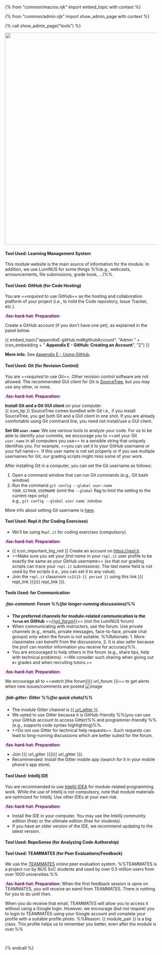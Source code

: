 {% from "common/macros.njk" import embed_topic with context %}

{% from "common/admin.njk" import show_admin_page with context %}

{% call show_admin_page("tools") %}
<div id="main">

<img src="{{baseUrl}}/admin/images/toolsList.png" style="width: 700px"><br>

#### <div class="text-white bg-dark p-1">Tool Used: Learning Management System</div>

This module website is the main source of information for the module. In addition, we use LumiNUS for some things %%(e.g., webcasts, announcements, file submissions, grade book, ...)%%.

<!-- ----------------------------------------------------------------------------------------------------- -->
<div id="github">

#### <div class="text-white bg-dark p-1">Tool Used: GitHub (for Code Hosting)</div>

You are ==_required to_ use GitHub== as the hosting and collaboration platform of your project (i.e., to hold the Code repository, Issue Tracker, etc.). 

<box>

<span style="color:purple">**:fas-hard-hat: Preparation**:</span>

Create a GitHub account (if you don't have one yet), as explained in the panel below.

{{ embed_topic("appendixE-gitHub.md#githubAccount", "Admin " + icon_embedding + " **Appendix E - GitHub: Creating an Account**", "2") }}
</box>

**More info**: See [Appendix E - Using GitHub](appendixE-gitHub.html).

</div><!-- ----------------------------------------------------------------------------------------------------- -->
<div id="rcs">

#### <div class="text-white bg-dark p-1">Tool Used: Git (for Revision Control)</div>

You are ==_required to_ use Git==. Other revision control software are not allowed. The recommended GUI client for Git is [SourceTree](https://www.sourcetreeapp.com/), but you may use any other, or none.

<box>

<span style="color:purple">**:fas-hard-hat: Preparation:**</span>

**Install Git and a Git GUI client** on your computer.<br>
  {{ icon_tip }} SourceTree comes bundled with Git i.e., if you install SourceTree, you get both Git and a GUI client in one shot. If you are already comfortable using Git command line, you need not install/use a GUI client.

<div id="git-username">

**Set Git `user.name`**: We use various tools to analyze your code. For us to be able to identify your commits, we encourage you to ==set your Git `user.name` in all computers you use== to a sensible string that uniquely identifies you. For example, ==you can set it to your GitHub username or your full name==. If this user name is not set properly or if you use multiple usernames for Git, our grading scripts might miss some of your work.

After installing Git in a computer, you can set the Git username as follows:
1. Open a command window that can run Git commands (e.g., Git bash window)
2. Run the command `git config --global user.name YOUR_GITHUB_USERNAME` (omit the `--global` flag to limit the setting to the current repo only)<br>
   e.g., `git config --global user.name JohnDoe`

More info about setting Git username is [here](https://help.github.com/articles/setting-your-username-in-git/).
</div>
</box>

</div><!-- ----------------------------------------------------------------------------------------------------- -->
<div tags="m--cs2113" id="repl">

#### <div class="text-white bg-dark p-1">Tool Used: Repl.it (for Coding Exercises)</div>

* We'll be using `Repl.it` for coding exercises (compulsory).

<box>

<span style="color:purple">**:fas-hard-hat: Preparation:**</span>

* {{ icon_important_big_red }} Create an account on https://repl.it.
* ==Make sure you set your _first name_ in your `repl.it` user profile to be exactly the same as your GitHub username== (so that our grading scripts can trace your `repl.it` submissions). The _last name_ field is not used by the scripts (i.e., you can set it to any value).
* Join the `repl.it` classroom `cs2113-{{ period }}` using this link [{{ repl_link }}]({{ repl_link }}).
</box>
</div><!-- ----------------------------------------------------------------------------------------------------- -->
<div id="communication">

#### <div class="text-white bg-dark p-1">Tools Used: for Communication</div>

##### :fas-comment: Forum %%(for longer-running discussions)%%
* **The preferred channels for module-related communication is the `forum` on GitHub** ==[{{url_forum}}]({{url_forum}})== (not the LumiNUS forum)
* When communicating with instructors, use the forum. Use private channels (e.g., emails, private messages, face-to-face, private chat groups) only when the forum is not suitable. %%Rationale: 1. More classmates can benefit from the discussions, 2. It is also safer because the prof can monitor information you receive for accuracy%%.
* You are encouraged to help others in the forum (e.g., share tips, help with technical problems). ==We consider such sharing when giving out `A+` grades and when recruiting tutors.==

<box>

<span style="color:purple">**:fas-hard-hat: Preparation:**</span>

We encourage all to ==_watch_ [the forum]({{ url_forum }})== to get alerts when new issues/comments are posted ![image](https://user-images.githubusercontent.com/1673303/44647915-0c761a80-aa12-11e8-98ac-2deb50532643.png)
</box>

##### :fab-gitter: Gitter %%(for quick chats)%%

* The module Gitter channel is [{{ url_gitter }}](urt_gitter).
* We opted to use Gitter because it is GitHub-friendly %%(you can use your GitHub account to access Gitter)%% and programmer-friendly %%(e.g., supports code syntax highlighting)%%.
* ==Do not use Gitter for technical help requests==. Such requests can lead to long-running discussions which are better suited for the forum.

<box>

<span style="color:purple">**:fas-hard-hat: Preparation:**</span>
* Join [{{ url_gitter }}]({{ url_gitter }}).
* Recommended: Install the Gitter mobile app (search for it in your mobile phone's app store).
</box>

</div><!-- ----------------------------------------------------------------------------------------------------- -->
<div id="ide">

#### <div class="text-white bg-dark p-1">Tool Used: Intellij IDE</div>

You are recommended to use [Intellij IDEA](https://www.jetbrains.com/idea/) for module-related programming work. While the use of Intellij is not compulsory, note that module materials are optimized for Intellij. Use other IDEs at your own risk. 

<box>

<span style="color:purple">**:fas-hard-hat: Preparation:**</span>
* Install the IDE in your computer. You may use the Intellij community edition (free) or the ultimate edition (free for students).
* If you have an older version of the IDE, we recommend updating to the latest version.
</box>

</div><!-- ----------------------------------------------------------------------------------------------------- -->
<div id="reposense">

#### <div class="text-white bg-dark p-1">Tool Used: RepoSense (for Analyzing Code Authorship)</div>

<include src="tools-reposense.mbdf" />
</div><!-- ----------------------------------------------------------------------------------------------------- -->
<div id="teammates">

#### <div class="text-white bg-dark p-1">Tool Used: TEAMMATES (for Peer Evaluations/Feedback)</div>

We use the [TEAMMATES](http://teammatesv4.appspot.com/) online peer evaluation system. %%TEAMMATES is a project run by NUS SoC students and used by over 0.5 million users from over 1000 universities.%%

<box>

<span style="color:purple">**:fas-hard-hat: Preparation:**</span>
When the first feedback session is opne on TEAMMATES, you will receive an eamil from TEAMMATES. There is nothing for you to do until then.

When you do receive that email, TEAMMATES will allow you to access it without using a Google login. However, we encourage (but not require) you to login to TEAMMATES using your Google account and complete your profile with a <trigger trigger="click" for="modal:peerEvaluations-suitablePhoto">suitable profile photo</trigger>. %%Reason: {{ module_pair }} is a big class. This profile helps us to remember you better, even after the module is over.%%

<modal header="%%Admin {{ icon_embedding }} Project → Deliverables → Website (extract)%%" id="modal:peerEvaluations-suitablePhoto">
  <include src="tp-deliverables-website.mbdf#profile-photo" />
</modal>
</box>
</div>

</div>

{% endcall %}
